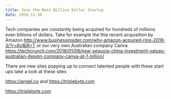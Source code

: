 ```yaml
---
title: Join the Next Billion Dollar Startup
date: 2018-12-30
---
```



Tech companies are constantly being acquired for hundreds of millions even billions of dollars. Take for example the this recent acquisition by Amazon http://www.businessinsider.com/why-amazon-acquired-ring-2018-3/?r=AU&IR=T or our very own Australian company Canva https://techcrunch.com/2018/01/08/new-sequoia-china-investment-values-australian-design-company-canva-at-1-billion/

There are new sites popping up to connect talented people with these start ups take a look at these sites

https://angel.co and https://triplebyte.com

https://triplebyte.com
